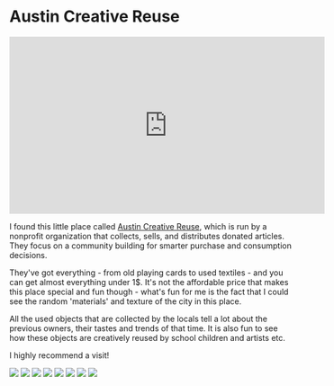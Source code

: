 
# Austin Creative Reuse

<iframe width="560" height="315" src="https://www.youtube.com/embed/bnr5nmwKq-Y" frameborder="0" allow="autoplay; encrypted-media" allowfullscreen></iframe>

I found this little place called [Austin Creative Reuse](https://austincreativereuse.org/), which is run by a nonprofit organization that collects, sells, and distributes donated articles. They focus on a community building for smarter purchase and consumption decisions.

They've got everything - from old playing cards to used textiles - and you can get almost everything under 1$. It's not the affordable price that makes this place special and fun though - what's fun for me is the fact that I could see the random 'materials' and texture of the city in this place.

All the used objects that are collected by the locals tell a lot about the previous owners, their tastes and trends of that time. It is also fun to see how these objects are creatively reused by school children and artists etc.

I highly recommend a visit!

![](CreativeReuse01.jpg)
![](CreativeReuse02.jpg)
![](CreativeReuse03.jpg)
![](CreativeReuse04.jpg)
![](CreativeReuse05.jpg)
![](CreativeReuse06.jpg)
![](CreativeReuse07.jpg)
![](CreativeReuse08.jpg)
